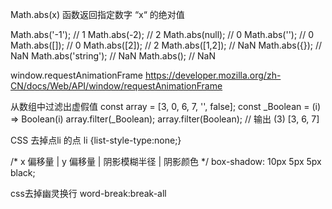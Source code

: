 Math.abs(x) 函数返回指定数字 “x“ 的绝对值

Math.abs('-1');     // 1
Math.abs(-2);       // 2
Math.abs(null);     // 0
Math.abs('');       // 0
Math.abs([]);       // 0
Math.abs([2]);      // 2
Math.abs([1,2]);    // NaN
Math.abs({});       // NaN
Math.abs('string'); // NaN
Math.abs();         // NaN


window.requestAnimationFrame
https://developer.mozilla.org/zh-CN/docs/Web/API/window/requestAnimationFrame

从数组中过滤出虚假值
const array = [3, 0, 6, 7, '', false];
const _Boolean = (i) => Boolean(i)
array.filter(_Boolean);
array.filter(Boolean);
// 输出
(3) [3, 6, 7]


CSS 去掉点li 的点
li {list-style-type:none;}

/* x 偏移量 | y 偏移量 | 阴影模糊半径 | 阴影颜色 */
box-shadow: 10px 5px 5px black;

css去掉幽灵换行
word-break:break-all